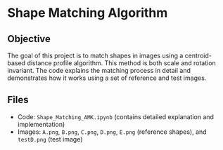 # Shape Matching Algorithm

## Objective  
The goal of this project is to match shapes in images using a centroid-based distance profile algorithm. This method is both scale and rotation invariant. The code explains the matching process in detail and demonstrates how it works using a set of reference and test images.

## Files  
- Code: `Shape_Matching_AMK.ipynb` (contains detailed explanation and implementation)  
- Images: `A.png`, `B.png`, `C.png`, `D.png`, `E.png` (reference shapes), and `testD.png` (test image)
